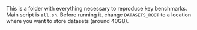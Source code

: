 This is a folder with everything necessary to reproduce key benchmarks. Main script is `all.sh`.
Before running it, change `DATASETS_ROOT` to a location where you want to store datasets (around 40GB).